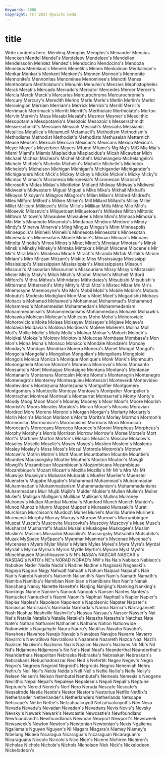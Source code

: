 ```yaml
---
Keywords: 4008 
Copyright: (C) 2017 Ryuichi Ueda
---
```


# title

Write contents here.
 Memling Memphis Memphis's Menander Mencius Mencken
Mendel Mendel's Mendeleev Mendeleev's Mendelian Mendelssohn Mendez Mendez's Mendocino Mendocino's
Mendoza Menelaus Menelaus's Menelik Menelik's Menes Menkalinan Menkalinan's Menkar Menkar's
Menkent Menkent's Mennen Mennen's Mennonite Mennonite's Mennonites Menominee Menominee's Menotti
Mensa Mentholatum Mentholatum's Menuhin Menuhin's Menzies Mephistopheles Merak Merak's Mercado
Mercado's Mercator Mercedes Mercer Mercer's Mercia Merck Merck's Mercuries Mercurochrome
Mercurochrome's Mercury Mercury's Meredith Merino Merle Merle's Merlin Merlin's Merlot
Merovingian Merriam Merriam's Merrick Merrick's Merrill Merrill's Merrimack Merrimack's Merritt
Merritt's Merthiolate Merthiolate's Merton Mervin Mervin's Mesa Mesabi Mesabi's Mesmer
Mesmer's Mesolithic Mesopotamia Mesopotamia's Mesozoic Mesozoic's Messerschmidt Messerschmidt's Messiaen Messiah
Messiah's Messiahs Messianic Metallica Metallica's Metamucil Metamucil's Methodism Methodism's Methodisms
Methodist Methodist's Methodists Methuselah Metternich Meuse Meuse's Mexicali Mexican Mexican's
Mexicans Mexico Mexico's Meyer Meyer's Meyerbeer Meyers Mfume Mfume's Mg
Mg's MiG Mia Mia's Miami Miami's Miamis Miaplacidus Miaplacidus's Micah
Micawber Mich Michael Micheal Micheal's Michel Michel's Michelangelo Michelangelo's Michele
Michele's Michelin Michelin's Michelle Michelle's Michelob Michelob's Michelson Michigan Michigan's
Michigander Michigander's Michiganders Mick Mick's Mickey Mickey's Mickie Mickie's Micky
Micky's Micmac Micmac's Micronesia Micronesia's Micronesian Microsoft Microsoft's Midas Midas's
Middleton Midland Midway Midway's Midwest Midwest's Midwestern Miguel Miguel's Mike
Mike's Mikhail Mikhail's Mikoyan Mikoyan's Milagros Milagros's Milan Milan's Mildred
Mildred's Miles Milford Milford's Milken Milken's Mill Millard Millard's Millay
Miller Millet Millicent Millicent's Millie Millie's Millikan Mills Milne Milo
Milo's Milosevic Milosevic's Milquetoast Milquetoast's Miltiades Milton Miltonic Miltown Miltown's
Milwaukee Milwaukee's Mimi Mimi's Mimosa Mimosa's Min Min's Minamoto Minamoto's
Mindanao Mindoro Mindoro's Mindy Mindy's Minerva Minerva's Ming Mingus Mingus's
Minn Minneapolis Minneapolis's Minnelli Minnelli's Minnesota Minnesota's Minnesotan Minnesotan's Minnesotans
Minnie Minnie's Minoan Minoan's Minoans Minolta Minolta's Minos Minos's Minot
Minot's Minotaur Minotaur's Minsk Minsk's Minsky Minsky's Mintaka Mintaka's Minuit
Miocene Miocene's Mir Mir's Mira Mira's Mirabeau Mirach Mirach's Miranda
Mirfak Mirfak's Miriam Miriam's Miro Mirzam Mirzam's Miskito Miss Mississauga
Mississippi Mississippi's Mississippian Mississippian's Mississippians Missouri Missouri's Missourian Missourian's Missourians
Missy Missy's Mistassini Mister Misty Misty's Mitch Mitch's Mitchel Mitchel's
Mitchell Mitford Mitford's Mithra Mithra's Mithridates Mithridates's Mitsubishi Mitsubishi's Mitterrand
Mitterrand's Mitty Mitty's Mitzi Mitzi's Mixtec Mizar Mn Mn's Mnemosyne
Mnemosyne's Mo Mo's Mobil Mobil's Mobile Mobile's Mobutu Mobutu's Modesto
Modigliani Moe Moe's Moet Moet's Mogadishu Mohacs Mohacs's Mohamed Mohamed's
Mohammad Mohammad's Mohammed Mohammed's Mohammedan Mohammedan's Mohammedanism Mohammedanism's Mohammedanisms Mohammedans
Mohawk Mohawk's Mohawks Mohican Mohican's Mohicans Moho Moho's Mohorovicic Mohorovicic's
Moira Moises Moiseyev Moiseyev's Mojave Mojave's Moldavia Moldavia's Moldova Moldova's
Moliere Moliere's Molina Moll Moll's Mollie Mollie's Molly Molly's Molnar
Molnar's Moloch Moloch's Molokai Molokai's Molotov Molotov's Moluccas Mombasa Mombasa's
Mon Mon's Mona Mona's Monaco Monaco's Mondale Mondale's Monday Monday's
Mondays Mondrian Monera Monera's Monet Mongol Mongol's Mongolia Mongolia's Mongolian
Mongolian's Mongolians Mongoloid Mongols Monica Monica's Monique Monique's Monk Monk's
Monmouth Monongahela Monroe Monroe's Monrovia Monrovia's Mons Monsanto Monsanto's Mont
Montague Montaigne Montana Montana's Montanan Montanan's Montanans Montcalm Monte Monte's
Montenegrin Montenegro Montenegro's Monterrey Montesquieu Montessori Monteverdi Montevideo Montevideo's Montezuma
Montezuma's Montgolfier Montgomery Montgomery's Monticello Montoya Montoya's Montpelier Montpelier's Montrachet
Montreal Montreal's Montserrat Montserrat's Monty Monty's Moody Moog Moon Moon's
Mooney Mooney's Moor Moor's Moore Moorish Moorish's Moors Morales Morales's
Moran Moran's Moravia Moravian Mordred More Moreno Moreno's Morgan Morgan's
Moriarty Moriarty's Morin Morin's Morison Morison's Morita Morita's Morley Mormon
Mormon's Mormonism Mormonism's Mormonisms Mormons Moro Moroccan Moroccan's Moroccans Morocco
Morocco's Moroni Morpheus Morpheus's Morphy Morphy's Morris Morrison Morrow Morrow's
Morse Morse's Mort Mort's Mortimer Morton Morton's Mosaic Mosaic's Moscow
Moscow's Moseley Moselle Moselle's Moses Moses's Moslem Moslem's Moslems Mosley
Mosley's Moss Moss's Mosul Motorola Motorola's Motown Motown's Motrin Motrin's
Mott Mount Mountbatten Mountie Mountie's Mounties Moussorgsky Mouthe Mouthe's Mouton
Mouton's Mowgli Mowgli's Mozambican Mozambican's Mozambicans Mozambique Mozambique's Mozart Mozart's
Mozilla Mozilla's Mr Mr's Mrs Ms Mt Muawiya Muawiya's Mubarak
Mubarak's Mueller Mueller's Muenster Muenster's Mugabe Mugabe's Muhammad Muhammad's Muhammadan
Muhammadan's Muhammadanism Muhammadanism's Muhammadanisms Muhammadans Muir Mujib Mujib's Mulder Mulder's
Mullen Mullen's Muller Muller's Mulligan Mulligan's Mullikan Mullikan's Mullins Mulroney
Mulroney's Multan Mumbai Mumbai's Mumford Munch Munich Munich's Munoz Munoz's
Munro Muppet Muppet's Murasaki Murasaki's Murat Murchison Murchison's Murdoch Muriel
Muriel's Murillo Murine Murine's Murmansk Murphy Murray Murray's Murrow Murrow's
Murrumbidgee Muscat Muscat's Muscovite Muscovite's Muscovy Muscovy's Muse Muse's Musharraf
Musharraf's Musial Musial's Muskogee Muskogee's Muslim Muslim's Muslims Mussolini Mussolini's
Mussorgsky Mutsuhito Mutsuhito's Muzak MySpace MySpace's Myanmar Myanmar's Mycenae Mycenae's
Mycenaean Myers Mylar Mylar's Mylars Myles Myles's Myra Myra's Myrdal
Myrdal's Myrna Myrna's Myron Myrtle Myrtle's Mysore Myst Myst's Münchhausen
Münchhausen's N N's NASA's NASCAR NASCAR's NASDAQ's NATO's NE's NORAD
NORAD's NW's Na Na's Nabisco Nabisco's Nabokov Nader Nadia Nadia's
Nadine Nadine's Nagasaki Nagasaki's Nagoya Nagpur Nagy Nahuatl Nahuatl's Nahum
Naipaul Naipaul's Nair Nair's Nairobi Nairobi's Naismith Naismith's Nam Nam's
Namath Namath's Namibia Namibia's Namibian Namibian's Namibians Nan Nan's Nanak
Nanchang Nancy Nanette Nanette's Nanjing Nanjing's Nanking Nanking's Nankings Nannie
Nannie's Nanook Nanook's Nansen Nantes Nantes's Nantucket Nantucket's Naomi Naomi's
Naphtali Naphtali's Napier Napier's Naples Naples's Napoleon Napoleon's Napoleonic Napster
Napster's Narcissus Narcissus's Narmada Narmada's Narnia Narnia's Narragansett Nash Nashua
Nashville Nashville's Nassau Nassau's Nasser Nasser's Nat Nat's Natalia Natalia's
Natalie Natalie's Natasha Natasha's Natchez Nate Nate's Nathan Nathaniel Nathaniel's
Nathans Nation Nationwide Nationwide's Naugahyde Nauru Nauru's Nautilus Navaho Navaho's
Navahoes Navahos Navajo Navajo's Navajoes Navajos Navarre Navarro Navarro's Navratilova
Navratilova's Nazarene Nazareth Nazca Nazi Nazi's Naziism Naziism's Naziisms Nazis
Nazism Nazism's Nazisms Nb Nb's Nd Nd's Ndjamena Ndjamena's Ne
Ne's Neal Neal's Neanderthal Neanderthal's Neanderthals Neapolitan Nebraska Nebraska's Nebraskan
Nebraskan's Nebraskans Nebuchadnezzar Ned Ned's Nefertiti Negev Negev's Negro Negro's
Negroes Negroid Negroid's Negroids Negros Nehemiah Nehru Nehru's Neil Neil's
Nelda Nelda's Nell Nell's Nellie Nellie's Nelly Nelly's Nelsen Nelsen's
Nelson Nembutal Nembutal's Nemesis Nemesis's Neogene Neolithic Nepal Nepal's Nepalese
Nepalese's Nepali Nepali's Neptune Neptune's Nereid Nereid's Nerf Nero Neruda
Nescafe Nescafe's Nesselrode Nestle Nestle's Nestor Nestor's Nestorius Netflix Netflix's
Netherlander Netherlander's Netherlanders Netherlands Netscape Netscape's Nettie Nettie's Netzahualcoyotl Netzahualcoyotl's
Nev Neva Nevada Nevada's Nevadan Nevadan's Nevadans Nevis Nevis's Nevsky
Nevsky's Newark Newark's Newcastle Newcastle's Newfoundland Newfoundland's Newfoundlands Newman Newport
Newport's Newsweek Newsweek's Newton Newton's Newtonian Newtonian's Nexis Ngaliema Ngaliema's
Nguyen Nguyen's Ni Niagara Niagara's Niamey Niamey's Nibelung Nicaea Nicaragua
Nicaragua's Nicaraguan Nicaraguan's Nicaraguans Niccolo Niccolo's Nice Nice's Nicene Nichiren
Nichiren's Nicholas Nichole Nichole's Nichols Nicholson Nick Nick's Nickelodeon Nickelodeon's
